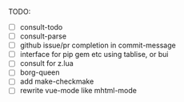 TODO:

- [ ] consult-todo
- [ ] consult-parse
- [ ] github issue/pr completion in commit-message
- [ ] interface for pip gem etc using tablise, or bui
- [ ] consult for z.lua
- [ ] borg-queen
- [ ] add make-checkmake
- [ ] rewrite vue-mode like mhtml-mode
